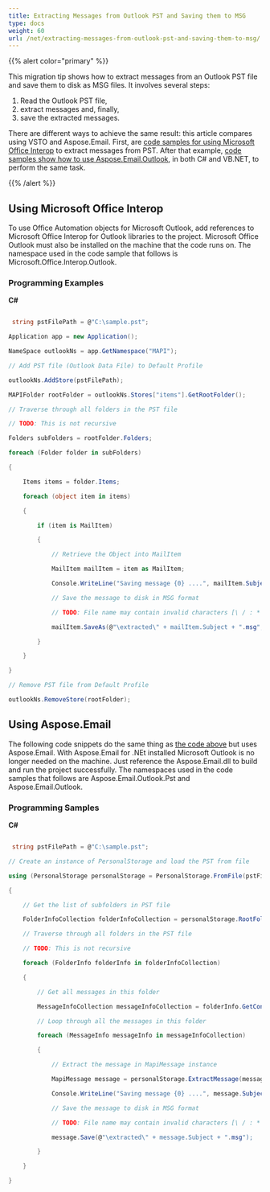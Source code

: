 ```yaml
---
title: Extracting Messages from Outlook PST and Saving them to MSG
type: docs
weight: 60
url: /net/extracting-messages-from-outlook-pst-and-saving-them-to-msg/
---
```



{{% alert color="primary" %}} 

This migration tip shows how to extract messages from an Outlook PST file and save them to disk as MSG files. It involves several steps:

1. Read the Outlook PST file,
1. extract messages and, finally,
1. save the extracted messages.

There are different ways to achieve the same result: this article compares using VSTO and Aspose.Email. First, are [code samples for using Microsoft Office Interop](#using-microsoft-office-interop) to extract messages from PST. After that example, [code samples show how to use Aspose.Email.Outlook](#using-asposeemail), in both C# and VB.NET, to perform the same task.

{{% /alert %}} 
## **Using Microsoft Office Interop**
To use Office Automation objects for Microsoft Outlook, add references to Microsoft Office Interop for Outlook libraries to the project. Microsoft Office Outlook must also be installed on the machine that the code runs on. The namespace used in the code sample that follows is Microsoft.Office.Interop.Outlook.
### **Programming Examples**
**C#**

``` cs

 string pstFilePath = @"C:\sample.pst";

Application app = new Application();

NameSpace outlookNs = app.GetNamespace("MAPI");

// Add PST file (Outlook Data File) to Default Profile

outlookNs.AddStore(pstFilePath);

MAPIFolder rootFolder = outlookNs.Stores["items"].GetRootFolder();

// Traverse through all folders in the PST file

// TODO: This is not recursive

Folders subFolders = rootFolder.Folders;

foreach (Folder folder in subFolders)

{

    Items items = folder.Items;

    foreach (object item in items)

    {

        if (item is MailItem)

        {

            // Retrieve the Object into MailItem

            MailItem mailItem = item as MailItem;

            Console.WriteLine("Saving message {0} ....", mailItem.Subject);

            // Save the message to disk in MSG format

            // TODO: File name may contain invalid characters [\ / : * ? " < > |]

            mailItem.SaveAs(@"\extracted\" + mailItem.Subject + ".msg",OlSaveAsType.olMSG);

        }

    }

}

// Remove PST file from Default Profile

outlookNs.RemoveStore(rootFolder);

```
## **Using Aspose.Email**
The following code snippets do the same thing as [the code above](#using-microsoft-office-interop) but uses Aspose.Email. With Aspose.Email for .NEt installed Microsoft Outlook is no longer needed on the machine. Just reference the Aspose.Email.dll to build and run the project successfully. The namespaces used in the code samples that follows are Aspose.Email.Outlook.Pst and Aspose.Email.Outlook.
### **Programming Samples**
**C#**

``` cs

 string pstFilePath = @"C:\sample.pst";

// Create an instance of PersonalStorage and load the PST from file

using (PersonalStorage personalStorage = PersonalStorage.FromFile(pstFilePath))

{

    // Get the list of subfolders in PST file

    FolderInfoCollection folderInfoCollection = personalStorage.RootFolder.GetSubFolders();

    // Traverse through all folders in the PST file

    // TODO: This is not recursive

    foreach (FolderInfo folderInfo in folderInfoCollection)

    {

        // Get all messages in this folder

        MessageInfoCollection messageInfoCollection = folderInfo.GetContents();

        // Loop through all the messages in this folder

        foreach (MessageInfo messageInfo in messageInfoCollection)

        {

            // Extract the message in MapiMessage instance

            MapiMessage message = personalStorage.ExtractMessage(messageInfo);

            Console.WriteLine("Saving message {0} ....", message.Subject);

            // Save the message to disk in MSG format

            // TODO: File name may contain invalid characters [\ / : * ? " < > |]

            message.Save(@"\extracted\" + message.Subject + ".msg");

        }

    }

}

```
